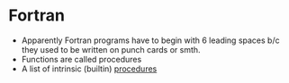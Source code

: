 Fortran
=======

* Apparently Fortran programs have to begin with 6 leading spaces b/c they used to be written on punch cards or smth.
* Functions are called procedures
* A list of intrinsic (builtin) [procedures](https://gcc.gnu.org/onlinedocs/gfortran/Intrinsic-Procedures.html#Intrinsic-Procedures)
